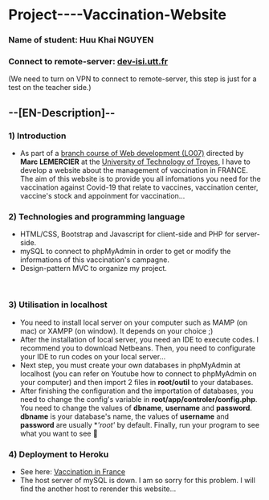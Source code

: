 # Project----Vaccination-Website

### Name of student: Huu Khai NGUYEN
### Connect to remote-server: [dev-isi.utt.fr](http://dev-isi.utt.fr/~nguyenh3/lo07_tp/projet)
(We need to turn on VPN to connect to remote-server, this step is just for a test on the teacher side.)

## --[EN-Description]--
### 1) Introduction
- As part of a [branch course of Web development (LO07)](https://moodle.utt.fr/course/search.php?search=lo07) directed by **Marc LEMERCIER** at the [University of Technology of Troyes](https://www.utt.fr),
I have to develop a website about the management of vaccination in FRANCE. The aim of this website is to provide you all infomations you need for the vaccination against Covid-19 that relate to vaccines, vaccination center, vaccine's stock and appoinment for vaccination...

### 2) Technologies and programming language
- HTML/CSS, Bootstrap and Javascript for client-side and PHP for server-side.
- mySQL to connect to phpMyAdmin in order to get or modify the informations of this  vaccination's campagne.
- Design-pattern MVC to organize my project.
		
</br>

### 3) Utilisation in localhost
- You need to install local server on your computer such as MAMP (on mac) or XAMPP (on window). It depends on your choice ;)
- After the installation of local server, you need an IDE to execute codes. I recommend you to download Netbeans. Then, you need to configurate your IDE to run codes on your local server...
- Next step, you must create your own databases in phpMyAdmin at localhost (you can refer on Youtube how to connect to phpMyAdmin on your computer) and then import 2 files in **root/outil** to your databases.
- After finishing the configuration and the importation of databases, you need to change the config's variable in **root/app/controler/config.php**. You need to change the values of **dbname**, **username** and **password**.
**dbname** is your database's name, the values of **username** and **password** are usually **'root'* by default. Finally, run your program to see what you want to see 🤘

### 4) Deployment to Heroku
- See here: [Vaccination in France](https://vaccination-in-france.herokuapp.com/app/router/router2.php?action=accueil)
- The host server of mySQL is down. I am so sorry for this problem. I will find the another host to rerender this website...

</p>
</details>
